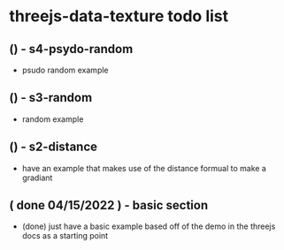 # threejs-data-texture todo list

## () - s4-psydo-random
* psudo random example

## () - s3-random
* random example

## () - s2-distance
* have an example that makes use of the distance formual to make a gradiant

## ( done 04/15/2022 ) - basic section
* (done) just have a basic example based off of the demo in the threejs docs as a starting point